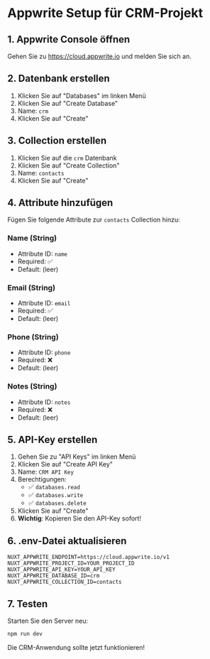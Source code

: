# Appwrite Setup für CRM-Projekt

## 1. Appwrite Console öffnen

Gehen Sie zu https://cloud.appwrite.io und melden Sie sich an.

## 2. Datenbank erstellen

1. Klicken Sie auf "Databases" im linken Menü
2. Klicken Sie auf "Create Database"
3. Name: `crm`
4. Klicken Sie auf "Create"

## 3. Collection erstellen

1. Klicken Sie auf die `crm` Datenbank
2. Klicken Sie auf "Create Collection"
3. Name: `contacts`
4. Klicken Sie auf "Create"

## 4. Attribute hinzufügen

Fügen Sie folgende Attribute zur `contacts` Collection hinzu:

### Name (String)

-   Attribute ID: `name`
-   Required: ✅
-   Default: (leer)

### Email (String)

-   Attribute ID: `email`
-   Required: ✅
-   Default: (leer)

### Phone (String)

-   Attribute ID: `phone`
-   Required: ❌
-   Default: (leer)

### Notes (String)

-   Attribute ID: `notes`
-   Required: ❌
-   Default: (leer)

## 5. API-Key erstellen

1. Gehen Sie zu "API Keys" im linken Menü
2. Klicken Sie auf "Create API Key"
3. Name: `CRM API Key`
4. Berechtigungen:
    - ✅ `databases.read`
    - ✅ `databases.write`
    - ✅ `databases.delete`
5. Klicken Sie auf "Create"
6. **Wichtig**: Kopieren Sie den API-Key sofort!

## 6. .env-Datei aktualisieren

```env
NUXT_APPWRITE_ENDPOINT=https://cloud.appwrite.io/v1
NUXT_APPWRITE_PROJECT_ID=YOUR_PROJECT_ID
NUXT_APPWRITE_API_KEY=YOUR_API_KEY
NUXT_APPWRITE_DATABASE_ID=crm
NUXT_APPWRITE_COLLECTION_ID=contacts
```

## 7. Testen

Starten Sie den Server neu:

```bash
npm run dev
```

Die CRM-Anwendung sollte jetzt funktionieren!
